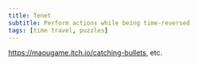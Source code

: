 ```yaml
---
title: Tenet
subtitle: Perform actions while being time-reversed
tags: [time travel, puzzles]
---
```


https://maougame.itch.io/catching-bullets, etc.